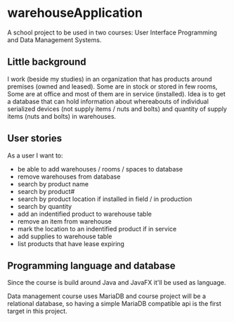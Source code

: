 # warehouseApplication
A school project to be used in two courses: User Interface Programming and Data Management Systems.

## Little background

I work (beside my studies) in an organization that has products around premises (owned and leased). Some are in stock or stored in few rooms, Some are at office and most of them are in service (installed). Idea is to get a database that can hold information about whereabouts of individual serialized devices (not supply items / nuts and bolts) and quantity of supply items (nuts and bolts) in warehouses.

## User stories
As a user I want to:
- be able to add warehouses / rooms / spaces to database
- remove warehouses from database
- search by product name
- search by product#
- search by product location if installed in field / in production
- search by quantity
- add an indentified product to warehouse table
- remove an item from warehouse
- mark the location to an indentified product if in service
- add supplies to warehouse table
- list products that have lease expiring

## Programming language and database
Since the course is build around Java and JavaFX it'll be used as language.

Data management course uses MariaDB and course project will be a relational database, so having a simple MariaDB compatible api is the first target in this project.
